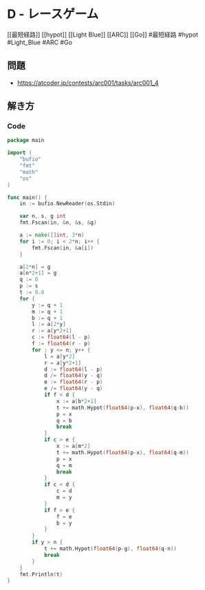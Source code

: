 # D - レースゲーム
[[最短経路]] [[hypot]] [[Light Blue]] [[ARC]] [[Go]]
#最短経路 #hypot #Light_Blue #ARC #Go 

## 問題
- https://atcoder.jp/contests/arc001/tasks/arc001_4

## 解き方
### Code
```go
package main

import (
	"bufio"
	"fmt"
	"math"
	"os"
)

func main() {
	in := bufio.NewReader(os.Stdin)

	var n, s, g int
	fmt.Fscan(in, &n, &s, &g)

	a := make([]int, 3*n)
	for i := 0; i < 2*n; i++ {
		fmt.Fscan(in, &a[i])
	}

	a[2*n] = g
	a[n*2+1] = g
	q := 0
	p := s
	t := 0.0
	for {
		y := q + 1
		m := q + 1
		b := q + 1
		l := a[2*y]
		r := a[y*2+1]
		c := float64(l - p)
		f := float64(r - p)
		for ; y <= n; y++ {
			l = a[y*2]
			r = a[y*2+1]
			d := float64(l - p)
			d /= float64(y - q)
			e := float64(r - p)
			e /= float64(y - q)
			if f < d {
				x := a[b*2+1]
				t += math.Hypot(float64(p-x), float64(q-b))
				p = x
				q = b
				break
			}
			if c > e {
				x := a[m*2]
				t += math.Hypot(float64(p-x), float64(q-m))
				p = x
				q = m
				break
			}
			if c < d {
				c = d
				m = y
			}
			if f > e {
				f = e
				b = y
			}
		}
		if y > n {
			t += math.Hypot(float64(p-g), float64(q-n))
			break
		}
	}
	fmt.Println(t)
}
```